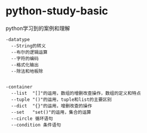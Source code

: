 # python-study-basic
python学习到的案例和理解	
  
    -datatype 
      --String的转义
      --布尔的逻辑运算
      --字符的编码
      --格式化输出
      --除法和地板除
      

    -container
      --list  "[]"的运用，数组的增删改查操作，数组的定义和特点
      --tuple "()"的运用，tuple和list的主要区别
      --dict  "{}"的运用，增删改查的操作
      --set   "set()"的运用，集合的运算
      --circle 循环语句
      --condition 条件语句
      
